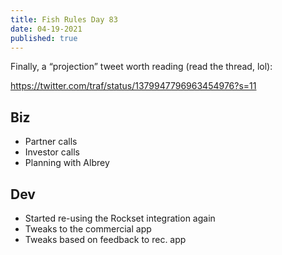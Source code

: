 ```yaml
---
title: Fish Rules Day 83
date: 04-19-2021
published: true
---
```


Finally, a “projection” tweet worth reading (read the thread, lol):

https://twitter.com/traf/status/1379947796963454976?s=11

## Biz

- Partner calls
- Investor calls
- Planning with Albrey

## Dev

- Started re-using the Rockset integration again
- Tweaks to the commercial app
- Tweaks based on feedback to rec. app